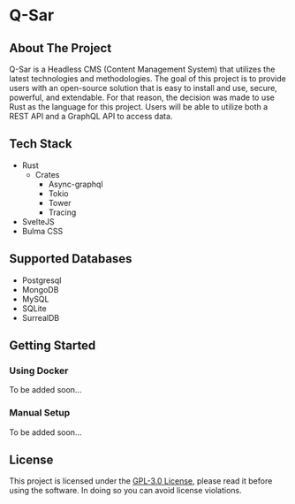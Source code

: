 # Q-Sar
## About The Project
Q-Sar is a Headless CMS (Content Management System) that utilizes the latest technologies and methodologies. The goal of this project is to provide users with an open-source solution that is easy to install and use, secure, powerful, and extendable. 
For that reason, the decision was made to use Rust as the language for this project. 
Users will be able to utilize both a REST API and a GraphQL API to access data.

## Tech Stack
- Rust
  - Crates
    - Async-graphql
    - Tokio
    - Tower
    - Tracing
- SvelteJS
- Bulma CSS

## Supported Databases
- Postgresql
- MongoDB
- MySQL
- SQLite
- SurrealDB

## Getting Started
### Using Docker
To be added soon...
### Manual Setup
To be added soon...

## License
This project is licensed under the [GPL-3.0 License](https://www.gnu.org/licenses/gpl-3.0.en.html), please read it before using the software. In doing so you can avoid license violations.